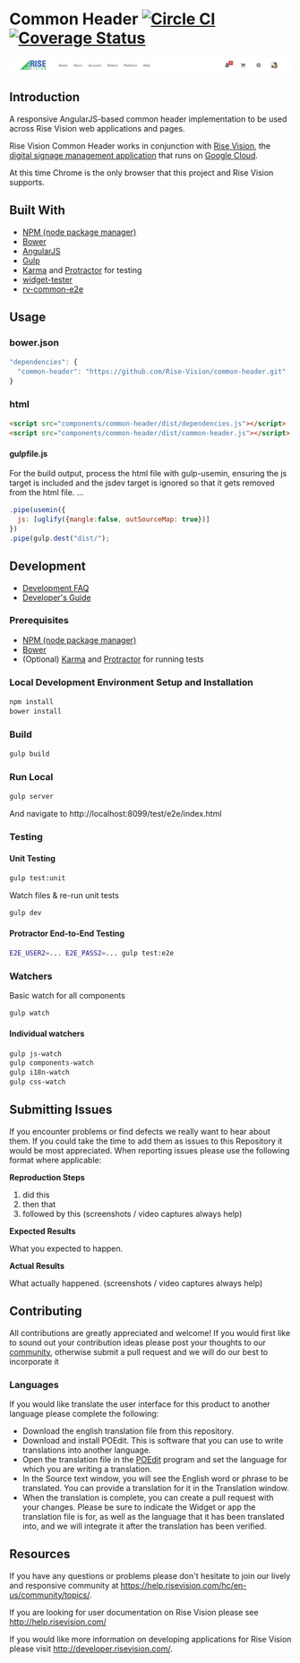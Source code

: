 Common Header [![Circle CI](https://circleci.com/gh/Rise-Vision/common-header.svg?style=svg)](https://circleci.com/gh/Rise-Vision/common-header)  [![Coverage Status](https://coveralls.io/repos/Rise-Vision/common-header/badge.svg?branch=&service=github)](https://coveralls.io/github/Rise-Vision/common-header?branch=)
==============
![](screenshots/header.png)

## Introduction

A responsive AngularJS-based common header implementation to be used across Rise Vision web applications and pages.

Rise Vision Common Header works in conjunction with [Rise Vision](https://www.risevision.com), the [digital signage management application](https://apps.risevision.com/) that runs on [Google Cloud](https://cloud.google.com).

At this time Chrome is the only browser that this project and Rise Vision supports.

## Built With
<!-- example list follows, replace with actual tools used -->

- [NPM (node package manager)](https://www.npmjs.org/)
- [Bower](http://bower.io/)
- [AngularJS](https://https://angularjs.org/)
- [Gulp](http://gulpjs.com/)
- [Karma](https://github.com/karma-runner/karma) and [Protractor](https://github.com/angular/protractor) for testing
- [widget-tester](https://github.com/Rise-Vision/widget-tester.git)
- [rv-common-e2e](https://github.com/Rise-Vision/rv-common-e2e.git)

## Usage

### bower.json
``` js
"dependencies": {
  "common-header": "https://github.com/Rise-Vision/common-header.git"
}
```

### html
``` html
<script src="components/common-header/dist/dependencies.js"></script>
<script src="components/common-header/dist/common-header.js"></script>
```

#### gulpfile.js
For the build output, process the html file with gulp-usemin, ensuring the js
target is included and the jsdev target is ignored so that it gets removed from the html file.
...

``` js
.pipe(usemin({
  js: [uglify({mangle:false, outSourceMap: true})]
})
.pipe(gulp.dest("dist/");
```

## Development
- [Development FAQ](https://developer.risevision.com/documentation/common-header/development-faq)
- [Developer's Guide](https://developer.risevision.com/documentation/common-header/common-header)

### Prerequisites
- [NPM (node package manager)](https://www.npmjs.org/)
- [Bower](http://bower.io/)
- (Optional) [Karma](https://github.com/karma-runner/karma) and [Protractor](https://github.com/angular/protractor) for running tests

### Local Development Environment Setup and Installation
``` bash
npm install
bower install
```

### Build
``` bash
gulp build
```

### Run Local
``` bash
gulp server
```

And navigate to http://localhost:8099/test/e2e/index.html

### Testing

#### Unit Testing
``` bash
gulp test:unit
```

Watch files & re-run unit tests
``` bash
gulp dev
```

#### Protractor End-to-End Testing
``` bash
E2E_USER2=... E2E_PASS2=... gulp test:e2e
```

### Watchers

Basic watch for all components
``` bash
gulp watch
```

#### Individual watchers
``` bash
gulp js-watch
gulp components-watch
gulp i18n-watch
gulp css-watch
```

## Submitting Issues
If you encounter problems or find defects we really want to hear about them. If you could take the time to add them as issues to this Repository it would be most appreciated. When reporting issues please use the following format where applicable:

**Reproduction Steps**

1. did this
2. then that
3. followed by this (screenshots / video captures always help)

**Expected Results**

What you expected to happen.

**Actual Results**

What actually happened. (screenshots / video captures always help)

## Contributing
All contributions are greatly appreciated and welcome! If you would first like to sound out your contribution ideas please post your thoughts to our [community](https://help.risevision.com/hc/en-us/community/topics/), otherwise submit a pull request and we will do our best to incorporate it


### Languages
If you would like translate the user interface for this product to another language please complete the following:
- Download the english translation file from this repository.
- Download and install POEdit. This is software that you can use to write translations into another language.
- Open the translation file in the [POEdit](http://www.poedit.net/) program and set the language for which you are writing a translation.
- In the Source text window, you will see the English word or phrase to be translated. You can provide a translation for it in the Translation window.
- When the translation is complete, you can create a pull request with your changes. Please be sure to indicate the Widget or app the translation file is for, as well as the language that it has been translated into, and we will integrate it after the translation has been verified.


## Resources
If you have any questions or problems please don't hesitate to join our lively and responsive community at https://help.risevision.com/hc/en-us/community/topics/.

If you are looking for user documentation on Rise Vision please see http://help.risevision.com/

If you would like more information on developing applications for Rise Vision please visit http://developer.risevision.com/.
